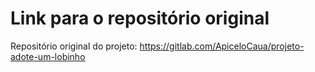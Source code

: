# Link para o repositório original
Repositório original do projeto: https://gitlab.com/ApiceloCaua/projeto-adote-um-lobinho